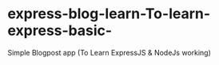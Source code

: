 # express-blog-learn-To-learn-express-basic-
Simple Blogpost app (To Learn ExpressJS &amp; NodeJs working)
